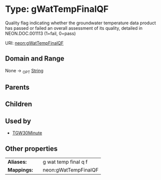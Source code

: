 
# Type: gWatTempFinalQF


Quality flag indicating whether the groundwater temperature data product has passed or failed an overall assessment of its quality, detailed in NEON.DOC.001113 (1=fail, 0=pass)

URI: [neon:gWatTempFinalQF](https://data.neonscience.org/gWatTempFinalQF)


## Domain and Range

None ->  <sub>OPT</sub> [String](types/String.md)

## Parents


## Children


## Used by

 * [TGW30Minute](TGW30Minute.md)

## Other properties

|  |  |  |
| --- | --- | --- |
| **Aliases:** | | g wat temp final q f |
| **Mappings:** | | neon:gWatTempFinalQF |

